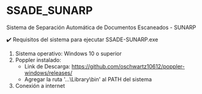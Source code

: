 # SSADE_SUNARP
Sistema de Separación Automática de Documentos Escaneados - SUNARP

✔️ Requisitos del sistema para ejecutar SSADE-SUNARP.exe

1. Sistema operativo: Windows 10 o superior
2. Poppler instalado:
   - Link de Descarga: https://github.com/oschwartz10612/poppler-windows/releases/
   - Agregar la ruta '...\Library\bin' al PATH del sistema
3. Conexión a internet


